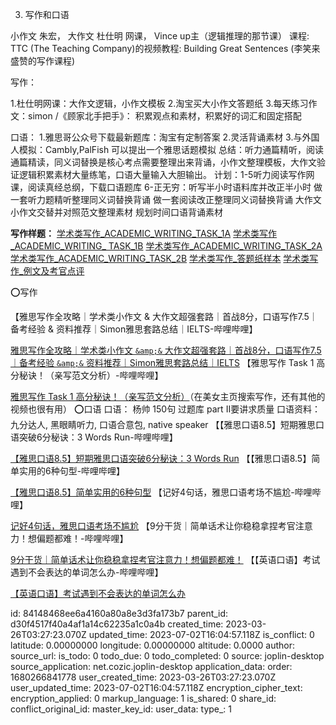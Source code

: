 3. 写作和口语

小作文 朱宏， 大作文 杜仕明 网课， Vince up主（逻辑推理的那节课）
课程: TTC (The Teaching Company)的视频教程: Building Great Sentences (李笑来盛赞的写作课程)

写作：

1.杜仕明网课：大作文逻辑，小作文模板
2.淘宝买大小作文答题纸
3.每天练习作文：simon /《顾家北手把手》：
积累观点和素材，积累好的词汇和固定搭配

口语：
1.雅思哥公众号下载最新题库：淘宝有定制答案
2.灵活背诵素材
3.与外国人模拟：Cambly,PalFish 可以提出一个雅思话题模拟
总结：听力通篇精听，阅读通篇精读，同义词替换是核心考点需要整理出来背诵，小作文整理模板，大作文验证逻辑积累素材大量练笔，口语大量输入大胆输出。
计划：1-5听力阅读写作网课，阅读真经总纲，下载口语题库
6-正无穷：听写半小时语料库并改正半小时 做一套听力题精听整理同义词替换背诵 做一套阅读改正整理同义词替换背诵 大作文小作文交替并对照范文整理素材 规划时间口语背诵素材

**写作样题：**
[学术类写作\_ACADEMIC\_WRITING\_TASK\_1A](https://www.chinaielts.org/sites/all/themes/newyasi/images/txjs/%E5%AD%A6%E6%9C%AF%E7%B1%BB%E5%86%99%E4%BD%9C_Academic_writing_%20task_1B.pdf)
[学术类写作\_ACADEMIC\_WRITING_ TASK_1B](https://www.chinaielts.org/sites/all/themes/newyasi/images/txjs/%E5%AD%A6%E6%9C%AF%E7%B1%BB%E5%86%99%E4%BD%9C_Academic_writing_task_1A.pdf)
[学术类写作\_ACADEMIC\_WRITING\_TASK\_2A](https://www.chinaielts.org/sites/all/themes/newyasi/images/txjs/%E5%AD%A6%E6%9C%AF%E7%B1%BB%E5%86%99%E4%BD%9C_Academic_writing_task_2A.pdf)
[学术类写作\_ACADEMIC\_WRITING\_TASK\_2B](https://www.chinaielts.org/sites/all/themes/newyasi/images/txjs/%E5%AD%A6%E6%9C%AF%E7%B1%BB%E5%86%99%E4%BD%9C_Academic_writing_task_2B.pdf)
[学术类写作_答题纸样本](https://www.chinaielts.org/sites/all/themes/newyasi/images/txjs/%E5%AD%A6%E6%9C%AF%E7%B1%BB%E5%86%99%E4%BD%9C_%E7%AD%94%E9%A2%98%E7%BA%B8%E6%A0%B7%E6%9C%AC.pdf)
[学术类写作_例文及考官点评](https://www.chinaielts.org/sites/all/themes/newyasi/images/txjs/%E5%AD%A6%E6%9C%AF%E7%B1%BB%E5%86%99%E4%BD%9C_%E4%BE%8B%E6%96%87%E5%8F%8A%E8%80%83%E5%AE%98%E7%82%B9%E8%AF%84.pdf)

⭕写作

【雅思写作全攻略｜学术类小作文 & 大作文超强套路｜首战8分，口语写作7.5｜备考经验 & 资料推荐｜Simon雅思套路总结｜IELTS-哔哩哔哩】

[雅思写作全攻略｜学术类小作文 `&amp;&` 大作文超强套路｜首战8分，口语写作7.5｜备考经验 `&amp;&` 资料推荐｜Simon雅思套路总结｜IELTS](https://b23.tv/kGIwXXV)
【雅思写作 Task 1 高分秘诀！（亲写范文分析）-哔哩哔哩】

[雅思写作 Task 1 高分秘诀！（亲写范文分析）](https://b23.tv/RVEycMp)（在美女主页搜索写作，还有其他的视频也很有用）
⭕口语
口语： 杨帅 150句 过题库 part II要讲求质量
口语资料： 九分达人, 黑眼睛听力, 口语合意包, native speaker
【【雅思口语8.5】短期雅思口语突破6分秘诀：3 Words Run-哔哩哔哩】

[【雅思口语8.5】短期雅思口语突破6分秘诀：3 Words Run](https://b23.tv/VBLEuSh)
【【雅思口语8.5】简单实用的6种句型-哔哩哔哩】

[【雅思口语8.5】简单实用的6种句型](https://b23.tv/9VaeRjG)
【记好4句话，雅思口语考场不尴尬-哔哩哔哩】

[记好4句话，雅思口语考场不尴尬](https://b23.tv/zt9EP2t)
【9分干货｜简单话术让你稳稳拿捏考官注意力！想偏题都难！-哔哩哔哩】

[9分干货｜简单话术让你稳稳拿捏考官注意力！想偏题都难！](https://b23.tv/jKIDQfl)
【【英语口语】考试遇到不会表达的单词怎么办-哔哩哔哩】

[【英语口语】考试遇到不会表达的单词怎么办](https://b23.tv/PUOhqAJ)

id: 84148468ee6a4160a80a8e3d3fa173b7
parent_id: d30f4517f40a4af1a14c62235a1c0a4b
created_time: 2023-03-26T03:27:23.070Z
updated_time: 2023-07-02T16:04:57.118Z
is_conflict: 0
latitude: 0.00000000
longitude: 0.00000000
altitude: 0.0000
author: 
source_url: 
is_todo: 0
todo_due: 0
todo_completed: 0
source: joplin-desktop
source_application: net.cozic.joplin-desktop
application_data: 
order: 1680266841778
user_created_time: 2023-03-26T03:27:23.070Z
user_updated_time: 2023-07-02T16:04:57.118Z
encryption_cipher_text: 
encryption_applied: 0
markup_language: 1
is_shared: 0
share_id: 
conflict_original_id: 
master_key_id: 
user_data: 
type_: 1